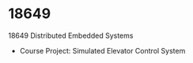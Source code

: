 18649
=====
18649  Distributed Embedded Systems
- Course Project: Simulated Elevator Control System
